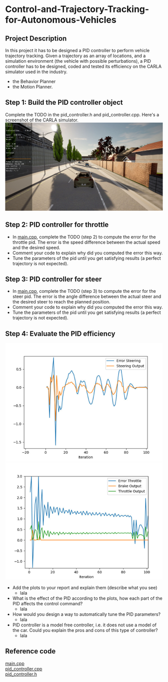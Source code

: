 # Control-and-Trajectory-Tracking-for-Autonomous-Vehicles
## Project Description
In this project it has to be designed a PID controller to perform vehicle trajectory tracking. Given a trajectory as an array of locations, and a simulation environment (the vehicle with possible perturbations), a PID controller has to be designed, coded and tested its efficiency on the CARLA simulator used in the industry.

 * the Behavior Planner
 * the Motion Planner. 
 
## Step 1: Build the PID controller object
Complete the TODO in the pid_controller.h and pid_controller.cpp.
Here's a screenshot of the CARLA simulator.
![Alt text](Pic/Step1.png "Step 1")
## Step 2: PID controller for throttle
* In [main.cpp](Code/main.cpp), complete the TODO (step 2) to compute the error for the throttle pid. The error is the speed difference between the actual speed and the desired speed.
* Comment your code to explain why did you computed the error this way.
* Tune the parameters of the pid until you get satisfying results (a perfect trajectory is not expected).
## Step 3: PID controller for steer
* In [main.cpp](Code/main.cpp), complete the TODO (step 3) to compute the error for the steer pid. The error is the angle difference between the actual steer and the desired steer to reach the planned position.
* Comment your code to explain why did you computed the error this way.
* Tune the parameters of the pid until you get satisfying results (a perfect trajectory is not expected).
 ## Step 4: Evaluate the PID efficiency
![Alt text](Pic/step4.png "Steering")
![Alt text](Pic/step4_2.png "Control")

- Add the plots to your report and explain them (describe what you see)
  - lala
- What is the effect of the PID according to the plots, how each part of the PID affects the control command?
  - lala 
- How would you design a way to automatically tune the PID parameters?
  - lala
- PID controller is a model free controller, i.e. it does not use a model of the car. Could you explain the pros and cons of this type of controller?
  - lala

## Reference code
[main.cpp](Code/main.cpp)
<br>
[pid_controller.cpp](Code/pid_controller.cpp)
<br>
[pid_controller.h](Code/pid_controller.h)

